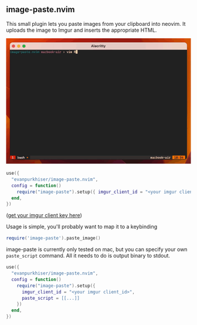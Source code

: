 ## image-paste.nvim

This small plugin lets you paste images from your clipboard into neovim. It
uploads the image to Imgur and inserts the appropriate HTML.

<center>
  <img src="./.github/demo.gif" />
</center>

```lua
use({
  "evanpurkhiser/image-paste.nvim",
  config = function()
    require("image-paste").setup({ imgur_client_id = "<your imgur client_id>" })
  end,
})
```

([get your imgur client key here](https://api.imgur.com/oauth2/addclient))

Usage is simple, you'll probably want to map it to a keybinding

```lua
require('image-paste').paste_image()
```

image-paste is currently only tested on mac, but you can specify your own
`paste_script` command. All it needs to do is output binary to stdout.

```lua
use({
  "evanpurkhiser/image-paste.nvim",
  config = function()
    require("image-paste").setup({
      imgur_client_id = "<your imgur client_id>",
      paste_script = [[...]]
    })
  end,
})
```
